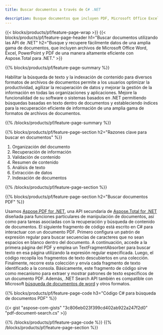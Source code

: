 ```yaml
---
title: Buscar documentos a través de C# .NET 

description: Busque documentos que incluyen PDF, Microsoft Office Excel, Word, PowerPoint y más a través de su aplicación .NET. Busque documentos en línea a través de la aplicación.
---
```


{{< blocks/products/pf/feature-page-wrap >}}
{{< blocks/products/pf/feature-page-header h1="Buscar documentos utilizando las API de .NET" h2="Busque y recupere fácilmente datos de una amplia gama de documentos, que incluyen archivos de Microsoft Office Word, Excel, PowerPoint y PDF de una manera altamente eficiente con Aspose.Total para .NET." >}}

{{% blocks/products/pf/feature-page-summary %}}

Habilitar la búsqueda de texto y la indexación de contenido para diversos formatos de archivos de documentos permite a los usuarios optimizar la productividad, agilizar la recuperación de datos y mejorar la gestión de la información en todas las organizaciones y aplicaciones. Mejore la funcionalidad de su software o sistemas basados en .NET permitiendo búsquedas basadas en texto dentro de documentos y estableciendo índices para la recuperación eficiente de información de una amplia gama de formatos de archivos de documentos.

{{% /blocks/products/pf/feature-page-summary  %}}

{{% blocks/products/pf/feature-page-section  h2="Razones clave para buscar en documentos" %}}

1. Organización del documento
1. Recuperación de información
1. Validación de contenido 
1. Resumen de contenido 
1. Análisis de texto
1. Extracción de datos 
1. Indexación de documentos 


{{% /blocks/products/pf/feature-page-section %}}

{{% blocks/products/pf/feature-page-section  h2="Buscar documentos PDF" %}}

Usamos [Aspose.PDF for .NET](https://products.aspose.com/pdf/net/), una API secundaria de [Aspose.Total for .NET](https://products.aspose.com/total/net/) diseñada para funciones particulares de manipulación de documentos, así como para tareas asociadas con la recuperación y búsqueda de contenido de documentos. El siguiente fragmento de código está escrito en C# para interactuar con un documento PDF. Primero configura un patrón de expresión regular para buscar secuencias de caracteres que no sean espacios en blanco dentro del documento. A continuación, accede a la primera página del PDF y emplea un TextFragmentAbsorber para buscar texto en esa página utilizando la expresión regular especificada. Luego, el código recopila los fragmentos de texto descubiertos en una colección. Finalmente, recorre esta colección y envía cada fragmento de texto identificado a la consola. Básicamente, este fragmento de código sirve como mecanismo para extraer y mostrar patrones de texto específicos de un documento PDF. Además, .NET Search API también es compatible con Microsoft [búsqueda de documentos de word](https://products.aspose.com/total/net/search/word/) y otros formatos.

{{% blocks/products/pf/feature-page-code h3="Código C# para búsqueda de documentos PDF" %}}

{{< gist "aspose-com-gists" "3c806eb023f399cd402ab922a247f2d0" "pdf-document-search.cs" >}}

{{% /blocks/products/pf/feature-page-code  %}}
{{% /blocks/products/pf/feature-page-section %}}